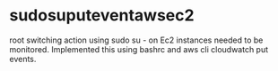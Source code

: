 # sudosuputeventawsec2
root switching action using sudo su - on Ec2 instances needed to be monitored. Implemented this using bashrc and aws cli cloudwatch put events.
